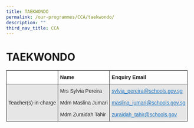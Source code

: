 ```yaml
---
title: TAEKWONDO
permalink: /our-programmes/CCA/taekwondo/
description: ""
third_nav_title: CCA
---
```

<h1><b>TAEKWONDO</b></h1>

<table style="border-collapse:collapse;border-spacing:0" class="tg"><thead><tr><th style="background-color:#FFF;border-color:#222222;border-style:solid;border-width:1px;color:#222;font-family:Arial, sans-serif;font-size:14px;font-weight:bold;overflow:hidden;padding:10px 5px;text-align:left;vertical-align:top;word-break:normal"></th><th style="background-color:#FFF;border-color:#222222;border-style:solid;border-width:1px;color:#222;font-family:Arial, sans-serif;font-size:14px;font-weight:bold;overflow:hidden;padding:10px 5px;text-align:left;vertical-align:top;word-break:normal"><span style="font-weight:bold">Name</span></th><th style="border-color:#222222;border-style:solid;border-width:1px;font-family:Arial, sans-serif;font-size:14px;font-weight:bold;overflow:hidden;padding:10px 5px;text-align:left;vertical-align:top;word-break:normal">Enquiry Email</th></tr></thead><tbody><tr><td style="background-color:#E6E6E6;border-color:#222222;border-style:solid;border-width:1px;color:#222;font-family:Arial, sans-serif;font-size:14px;overflow:hidden;padding:10px 5px;text-align:left;vertical-align:middle;word-break:normal">Teacher(s)-in-charge</td><td style="background-color:#E6E6E6;border-color:#222222;border-style:solid;border-width:1px;color:#222;font-family:Arial, sans-serif;font-size:14px;overflow:hidden;padding:10px 5px;text-align:left;vertical-align:middle;word-break:normal">Mrs Sylvia Pereira<br><br>Mdm Maslina Jumari<br><br>Mdm Zuraidah Tahir</td><td style="background-color:#E6E6E6;border-color:#222222;border-style:solid;border-width:1px;color:#1E73BE;font-family:Arial, sans-serif;font-size:14px;overflow:hidden;padding:10px 5px;text-align:left;text-decoration:underline;vertical-align:top;word-break:normal"><a href="mailto:sylvia_pereira@schools.gov.sg" target="_blank" rel="noopener noreferrer"><span style="text-decoration:underline;color:#1E73BE;background-color:transparent">sylvia_pereira@schools.gov.sg</span></a><br><br><a href="mailto:maslina_jumari@schools.gov.sg" target="_blank" rel="noopener noreferrer"><span style="text-decoration:underline;color:#1E73BE;background-color:transparent">maslina_jumari@schools.gov.sg</span></a><br><br><a href="mailto:zuraidah_tahir@schools.gov.sg" target="_blank" rel="noopener noreferrer"><span style="text-decoration:underline;color:#1E73BE;background-color:transparent">zuraidah_tahir@schools.gov</span></a></td></tr></tbody></table>